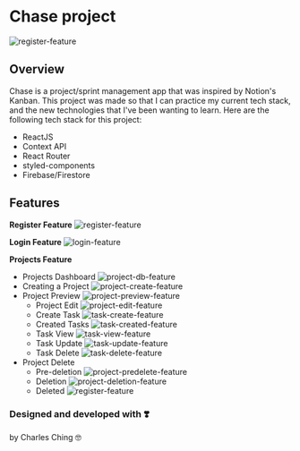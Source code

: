 # Chase project

<img src="public/chase-features/chase-overview.png" alt='register-feature'/>

## Overview

Chase is a project/sprint management app that was inspired by Notion's Kanban. This project was made so that I can practice my current tech stack, and the new technologies that I've been wanting to learn. Here are the following tech stack for this project:

- ReactJS
- Context API
- React Router
- styled-components
- Firebase/Firestore

## Features

**Register Feature**
<img src="public/chase-features/register-feature.png" alt='register-feature'/>

**Login Feature**
<img src="public/chase-features/login-feature.png" alt='login-feature'/>

**Projects Feature**

- Projects Dashboard
  <img src="public/chase-features/projects-dashboard.png" alt='project-db-feature'/>
- Creating a Project
  <img src="public/chase-features/project-create.png" alt='project-create-feature'/>
- Project Preview
  <img src="public/chase-features/project-preview.png" alt='project-preview-feature'/>
  - Project Edit
    <img src="public/chase-features/project-edit.png" alt='project-edit-feature'/>
  - Create Task
    <img src="public/chase-features/task-create.png" alt='task-create-feature'/>
  - Created Tasks
    <img src="public/chase-features/task-created.png" alt='task-created-feature'/>
  - Task View
    <img src="public/chase-features/task-view.png" alt='task-view-feature'/>
  - Task Update
    <img src="public/chase-features/task-update.png" alt='task-update-feature'/>
  - Task Delete
    <img src="public/chase-features/task-delete.png" alt='task-delete-feature'/>
- Project Delete
  - Pre-deletion
    <img src="public/chase-features/project-delete1.png" alt='project-predelete-feature'/>
  - Deletion
    <img src="public/chase-features/project-delete.png" alt='project-deletion-feature'/>
  - Deleted
    <img src="public/chase-features/projects-dashboard.png" alt='register-feature'/>

### Designed and developed with ❣️

by Charles Ching 🤓
